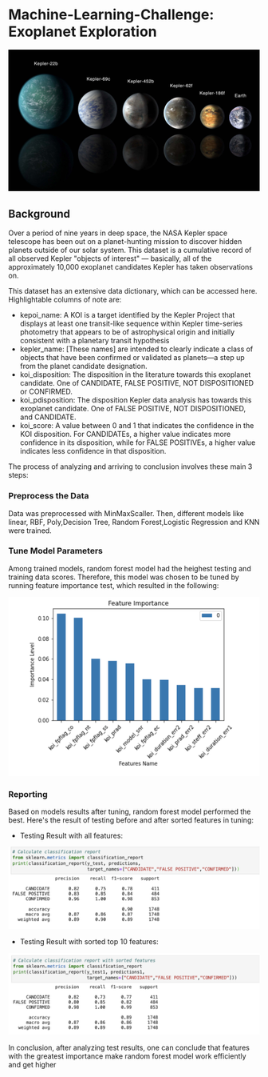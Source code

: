 # Machine-Learning-Challenge:  Exoplanet Exploration
![exoplanets.jpg](Images/exoplanets.jpg)

## Background

Over a period of nine years in deep space, the NASA Kepler space telescope has been out on a planet-hunting mission to discover hidden planets outside of our solar system.
This dataset is a cumulative record of all observed Kepler "objects of interest" — basically, all of the approximately 10,000 exoplanet candidates Kepler has taken observations on.

This dataset has an extensive data dictionary, which can be accessed here. Highlightable columns of note are:

* kepoi_name: A KOI is a target identified by the Kepler Project that displays at least one transit-like sequence within Kepler time-series photometry that appears to be of astrophysical origin and initially consistent with a planetary transit hypothesis
* kepler_name: [These names] are intended to clearly indicate a class of objects that have been confirmed or validated as planets—a step up from the planet candidate designation.
* koi_disposition: The disposition in the literature towards this exoplanet candidate. One of CANDIDATE, FALSE POSITIVE, NOT DISPOSITIONED or CONFIRMED.
* koi_pdisposition: The disposition Kepler data analysis has towards this exoplanet candidate. One of FALSE POSITIVE, NOT DISPOSITIONED, and CANDIDATE.
* koi_score: A value between 0 and 1 that indicates the confidence in the KOI disposition. For CANDIDATEs, a higher value indicates more confidence in its disposition, while for FALSE POSITIVEs, a higher value indicates less confidence in that disposition.

The process of analyzing and arriving to conclusion involves these main 3 steps:

### Preprocess the Data
Data was preprocessed with MinMaxScaller. Then, different models like linear, RBF, Poly,Decision Tree, Random Forest,Logistic Regression and KNN were trained. 
### Tune Model Parameters
Among trained models, random forest model had the heighest testing and training data scores. Therefore, this model was chosen to be tuned by running feature importance test, which resulted in the following:

![Sorted_features.png](Images/Sorted_features.png)

### Reporting
Based on models results after tuning, random forest model performed the best. Here's the result of testing before and after sorted features in tuning:
* Testing Result with all features:

![analysis1.png](Images/analysis1.png)

* Testing Result with sorted top 10 features:

![analysis2.png](Images/analysis2.png)

In conclusion, after analyzing test results, one can conclude that features with the greatest importance make random forest model work efficiently and get higher